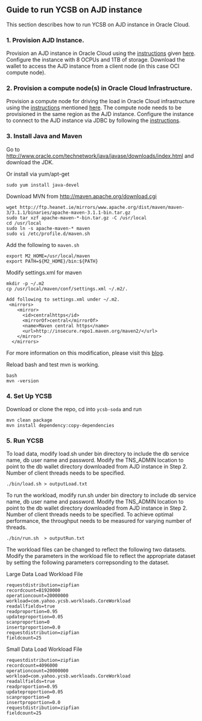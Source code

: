 ## Guide to run YCSB on AJD instance

This section describes how to run YCSB on AJD instance in Oracle Cloud.

### 1. Provision AJD Instance.

Provision an AJD instance in Oracle Cloud using the [instructions](https://docs.oracle.com/en/cloud/paas/autonomous-json-database/) given [here](https://docs.oracle.com/en/cloud/paas/autonomous-json-database/).
Configure the instance with 8 OCPUs and 1TB of storage. Download the wallet to access the AJD instance from a client node (in this case OCI compute node). 


### 2. Provision a compute node(s) in Oracle Cloud Infrastructure.   

Provision a compute node for driving the load in Oracle Cloud infrastructure using the [instructions](https://docs.oracle.com/en-us/iaas/Content/Compute/Tasks/launchinginstance.htm#Creating_an_Instance) mentioned [here](https://docs.oracle.com/en-us/iaas/Content/Compute/Tasks/launchinginstance.htm#Creating_an_Instance).
The compute node needs to be provisioned in the same region as the AJD instance. Configure the instance to connect to the AJD instance via JDBC by following the [instructions](https://docs.oracle.com/en/cloud/paas/autonomous-database/adbsa/connect-jdbc-thin-wallet.html#GUID-5ED3C08C-1A84-4E5A-B07A-A5114951AA9E).

### 3. Install Java and Maven

Go to http://www.oracle.com/technetwork/java/javase/downloads/index.html and download the JDK.

Or install via yum/apt-get

    sudo yum install java-devel

Download MVN from http://maven.apache.org/download.cgi

    wget http://ftp.heanet.ie/mirrors/www.apache.org/dist/maven/maven-3/3.1.1/binaries/apache-maven-3.1.1-bin.tar.gz
    sudo tar xzf apache-maven-*-bin.tar.gz -C /usr/local
    cd /usr/local
    sudo ln -s apache-maven-* maven
    sudo vi /etc/profile.d/maven.sh

Add the following to `maven.sh`

    export M2_HOME=/usr/local/maven
    export PATH=${M2_HOME}/bin:${PATH}

Modify settings.xml for maven

    mkdir -p ~/.m2
    cp /usr/local/maven/conf/settings.xml ~/.m2/.
    
    Add following to settings.xml under ~/.m2.
     <mirrors>
        <mirror>
          <id>centralhttps</id>
          <mirrorOf>central</mirrorOf>
          <name>Maven central https</name>
          <url>http://insecure.repo1.maven.org/maven2/</url>
        </mirror>
      </mirrors>

For more information on this modification, please visit this [blog](https://blog.sonatype.com/central-repository-moving-to-https).

Reload bash and test mvn is working.

    bash
    mvn -version

### 4. Set Up YCSB

Download or clone the repo, cd into `ycsb-soda` and run

    mvn clean package
    mvn install dependency:copy-dependencies

### 5. Run YCSB

To load data, modify load.sh under bin directory to include the db service name, db user name and 
password. Modify the TNS_ADMIN location to point to the db wallet directory downloaded from AJD 
instance in Step 2. Number of client threads needs to be specified.

    ./bin/load.sh > outputLoad.txt

To run the workload, modify run.sh under bin directory to include db service name, db user name and
password. Modify the TNS_ADMIN location to point to the db wallet directory downloaded from AJD 
instance in Step 2. Number of client threads needs to be specified. To achieve optimal performance, the throughput needs to be measured for varying number of threads.

    ./bin/run.sh  > outputRun.txt

The workload files can be changed to reflect the following two datasets. Modify the parameters in the workload file to reflect the appropriate dataset by setting the following parameters correpsonding to the dataset.

Large Data Load Workload File

    requestdistribution=zipfian
    recordcount=81920000
    operationcount=20000000
    workload=com.yahoo.ycsb.workloads.CoreWorkload
    readallfields=true
    readproportion=0.95
    updateproportion=0.05
    scanproportion=0
    insertproportion=0.0
    requestdistribution=zipfian
    fieldcount=25

Small Data Load Workload File

    requestdistribution=zipfian
    recordcount=4096000
    operationcount=20000000
    workload=com.yahoo.ycsb.workloads.CoreWorkload
    readallfields=true
    readproportion=0.95
    updateproportion=0.05
    scanproportion=0
    insertproportion=0.0
    requestdistribution=zipfian
    fieldcount=25

